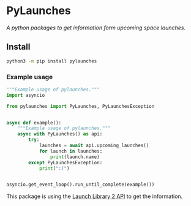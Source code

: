 # PyLaunches

_A python packages to get information form upcoming space launches._

## Install

```bash
python3 -m pip install pylaunches
```

### Example usage

```python
"""Example usage of pylaunches."""
import asyncio

from pylaunches import PyLaunches, PyLaunchesException


async def example():
    """Example usage of pylaunches."""
    async with PyLaunches() as api:
        try:
            launches = await api.upcoming_launches()
            for launch in launches:
                print(launch.name)
        except PyLaunchesException:
            print(":(")


asyncio.get_event_loop().run_until_complete(example())

```

This package is using the [Launch Library 2 API][launchlibrary] to get the information.

[launchlibrary]: https://thespacedevs.com/llapi